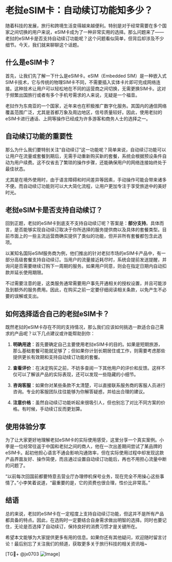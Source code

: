 # 老挝eSIM卡：自动续订功能知多少？

随着科技的发展，旅行和跨境生活变得越来越便利。特别是对于经常需要在多个国家之间切换的用户来说，eSIM卡成为了一种非常实用的选择。那么问题来了——老挝的eSIM卡是否支持自动续订功能呢？这个问题看似简单，但背后却涉及不少细节。今天，我们就来聊聊这个话题。

## 什么是eSIM卡？

首先，让我们先了解一下什么是eSIM卡。eSIM（Embedded SIM）是一种嵌入式SIM卡技术，它与传统的物理SIM卡不同，不需要插入实体卡片即可完成网络连接。这种技术让用户可以轻松地在不同的运营商之间切换，无需更换SIM卡。这对于频繁出国旅行或者有多个手机号需求的人来说，无疑是一个福音。

老挝作为东南亚的一个国家，近年来也在积极推广数字化服务。其国内的通信网络覆盖范围广泛，尤其是首都万象及周边地区，信号质量较好。因此，使用老挝的eSIM卡进行通话、上网等操作已经成为许多游客和商务人士的选择之一。

## 自动续订功能的重要性

那么为什么我们要特别关注“自动续订”这一功能呢？简单来说，自动续订功能可以让用户在流量或套餐到期后，无需手动重新购买新的套餐，系统会根据预设条件自动为用户续费。这不仅省去了繁琐的操作步骤，还能确保用户的网络连接始终处于最佳状态。

尤其是在境外使用时，由于语言障碍和时间差异等因素，手动操作可能会带来诸多不便。而自动续订功能则可以大大简化流程，让用户更加专注于享受旅途中的美好时光。

## 老挝eSIM卡是否支持自动续订？

回到正题，老挝的eSIM卡到底支不支持自动续订呢？答案是：**部分支持**。具体而言，是否能够实现自动续订取决于你所选择的服务提供商以及具体的套餐类型。目前市面上的一些主流运营商确实提供了类似的功能，但并非所有套餐都包含此选项。

以某知名国际eSIM服务商为例，他们推出的针对老挝市场的eSIM卡产品中，有一部分高级套餐支持自动续订。当用户的流量接近耗尽时，系统会提前发送提醒，并询问是否需要继续订购下一周期的服务。如果用户同意，则会在指定日期内自动扣款并延长使用期限。

不过需要注意的是，这类服务通常需要用户事先开通相关的授权设置，并且可能涉及到额外的服务费用。因此，在购买之前一定要仔细阅读相关条款，以免产生不必要的误解或支出。

## 如何选择适合自己的老挝eSIM卡？

既然老挝的eSIM卡存在不同的支持情况，那么我们应该如何挑选一款适合自己需求的产品呢？以下几点建议或许能帮助到你：

1. **明确用途**：首先要确定自己主要使用老挝eSIM卡的目的。如果是短期旅游，那么基础套餐可能就足够了；但如果你计划长期居住或工作，则需要考虑那些提供更长有效期和支持自动续订功能的套餐。
   
2. **查看评价**：在决定购买之前，不妨多查阅一下其他用户的评价和反馈。这样不仅可以了解该产品的实际表现，还可以发现一些隐藏的小细节。

3. **咨询客服**：如果你对某些条款不太清楚，可以直接联系服务商的客服人员进行咨询。专业的客服团队往往能够为你解答疑惑，并给出合理的建议。

4. **注意价格**：虽然自动续订功能听起来很吸引人，但也别忘了对比不同方案的价格。有时候，手动续订反而更划算。

## 使用体验分享

为了让大家更好地理解老挝eSIM卡的实际使用感受，这里分享一个真实案例。小李是一位经常往返于中国和老挝之间的商人，他在一次出差期间尝试了某品牌的eSIM卡。起初他担心语言不通会影响沟通效率，但在实际使用过程中却发现这款产品界面友好、操作简便，而且通过设置自动续订功能后，再也不用担心流量中断的问题了。

“以前每次回国前都要特意去营业厅办理停机保号业务，现在完全不用操心这些事情了。”小李笑着说道，“最重要的是，它的资费也很合理，性价比非常高。”

## 结语

总的来说，老挝的eSIM卡在一定程度上支持自动续订功能，但这并不是所有产品都具备的特点。因此，在选购时一定要结合自身需求做出明智的选择。同时也要记住，无论是否选择了自动续订，保持良好的消费习惯才是关键所在。

希望本文能够为大家提供更多有用的信息。如果你还有其他疑问，欢迎随时留言讨论！最后别忘了关注我们的频道，获取更多关于旅行科技的相关资讯哦~

[TG💪+ @jx0703 ![Image](https://github.com/user-attachments/assets/dbca1d08-cadb-493c-b0ec-ad6f7a83f270)]